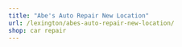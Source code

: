 ```yaml
---
title: "Abe's Auto Repair New Location"
url: /lexington/abes-auto-repair-new-location/
shop: car repair
---
```

